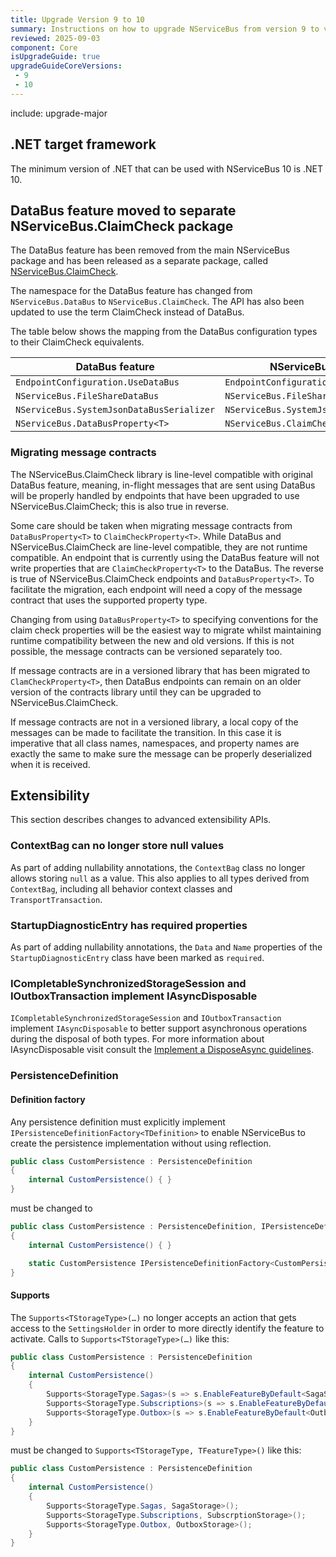 ```yaml
---
title: Upgrade Version 9 to 10
summary: Instructions on how to upgrade NServiceBus from version 9 to version 10.
reviewed: 2025-09-03
component: Core
isUpgradeGuide: true
upgradeGuideCoreVersions:
 - 9
 - 10
---
```


include: upgrade-major

## .NET target framework

The minimum version of .NET that can be used with NServiceBus 10 is .NET 10.

## DataBus feature moved to separate NServiceBus.ClaimCheck package

The DataBus feature has been removed from the main NServiceBus package and has been released as a separate package, called [NServiceBus.ClaimCheck](https://www.nuget.org/packages/NServiceBus.ClaimCheck/).

The namespace for the DataBus feature has changed from `NServiceBus.DataBus` to `NServiceBus.ClaimCheck`. The API has also been updated to use the term ClaimCheck instead of DataBus.

The table below shows the mapping from the DataBus configuration types to their ClaimCheck equivalents.

| DataBus feature | NServiceBus.ClaimCheck |
| --- | --- |
| `EndpointConfiguration.UseDataBus` | `EndpointConfiguration.UseClaimCheck` |
| `NServiceBus.FileShareDataBus` | `NServiceBus.FileShareClaimCheck` |
| `NServiceBus.SystemJsonDataBusSerializer` | `NServiceBus.SystemJsonClaimCheckSerializer` |
| `NServiceBus.DataBusProperty<T>` | `NServiceBus.ClaimCheckProperty<T>` |

### Migrating message contracts

The NServiceBus.ClaimCheck library is line-level compatible with original DataBus feature, meaning, in-flight messages that are sent using DataBus will be properly handled by endpoints that have been upgraded to use NServiceBus.ClaimCheck; this is also true in reverse.

Some care should be taken when migrating message contracts from `DataBusProperty<T>` to `ClaimCheckProperty<T>`. While DataBus and NServiceBus.ClaimCheck are line-level compatible, they are not runtime compatible. An endpoint that is currently using the DataBus feature will not write properties that are `ClaimCheckProperty<T>` to the DataBus. The reverse is true of NServiceBus.ClaimCheck endpoints and `DataBusProperty<T>`.  To facilitate the migration, each endpoint will need a copy of the message contract that uses the supported property type.

Changing from using `DataBusProperty<T>` to specifying conventions for the claim check properties will be the easiest way to migrate whilst maintaining runtime compatibility between the new and old versions. If this is not possible, the message contracts can be versioned separately too.

If message contracts are in a versioned library that has been migrated to `ClamCheckProperty<T>`, then DataBus endpoints can remain on an older version of the contracts library until they can be upgraded to NServiceBus.ClaimCheck.

If message contracts are not in a versioned library, a local copy of the messages can be made to facilitate the transition. In this case it is imperative that all class names, namespaces, and property names are exactly the same to make sure the message can be properly deserialized when it is received.

## Extensibility

This section describes changes to advanced extensibility APIs.

### ContextBag can no longer store null values

As part of adding nullability annotations, the `ContextBag` class no longer allows storing `null` as a value. This also applies to all types derived from `ContextBag`, including all behavior context classes and `TransportTransaction`.

### StartupDiagnosticEntry has required properties

As part of adding nullability annotations, the `Data` and `Name` properties of the `StartupDiagnosticEntry` class have been marked as `required`.

### ICompletableSynchronizedStorageSession and IOutboxTransaction implement IAsyncDisposable

`ICompletableSynchronizedStorageSession` and `IOutboxTransaction` implement `IAsyncDisposable` to better support asynchronous operations during the disposal of both types. For more information about IAsyncDisposable visit consult the [Implement a DisposeAsync guidelines](https://learn.microsoft.com/en-us/dotnet/standard/garbage-collection/implementing-disposeasync).

### PersistenceDefinition

#### Definition factory

Any persistence definition must explicitly implement `IPersistenceDefinitionFactory<TDefinition>` to enable NServiceBus to create the persistence implementation without using reflection.

```csharp
public class CustomPersistence : PersistenceDefinition
{
    internal CustomPersistence() { }
}
````

must be changed to

```csharp
public class CustomPersistence : PersistenceDefinition, IPersistenceDefinitionFactory<CustomPersistence>
{
    internal CustomPersistence() { }

    static CustomPersistence IPersistenceDefinitionFactory<CustomPersistence>.Create() => new();
}
```

#### Supports

The `Supports<TStorageType>(…)` no longer accepts an action that gets access to the `SettingsHolder` in order to more directly identify the feature to activate. Calls to  `Supports<TStorageType>(…)` like this:

```csharp
public class CustomPersistence : PersistenceDefinition
{
    internal CustomPersistence()
    { 
        Supports<StorageType.Sagas>(s => s.EnableFeatureByDefault<SagaStorage>());
        Supports<StorageType.Subscriptions>(s => s.EnableFeatureByDefault<SubscrptionStorage>());
        Supports<StorageType.Outbox>(s => s.EnableFeatureByDefault<OutboxStorage>());
    }
}
```

must be changed to `Supports<TStorageType, TFeatureType>()` like this:

```csharp
public class CustomPersistence : PersistenceDefinition
{
    internal CustomPersistence()
    { 
        Supports<StorageType.Sagas, SagaStorage>();
        Supports<StorageType.Subscriptions, SubscrptionStorage>();
        Supports<StorageType.Outbox, OutboxStorage>();
    }
}
```
